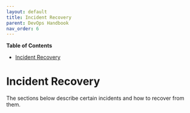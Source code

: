 ```yaml
---
layout: default
title: Incident Recovery
parent: DevOps Handbook
nav_order: 6
---
```


**Table of Contents**

<!-- START doctoc generated TOC please keep comment here to allow auto update -->
<!-- DON'T EDIT THIS SECTION, INSTEAD RE-RUN doctoc TO UPDATE -->

- [Incident Recovery](#incident-recovery)

<!-- END doctoc generated TOC please keep comment here to allow auto update -->

# Incident Recovery

The sections below describe certain incidents and how to recover from them.

